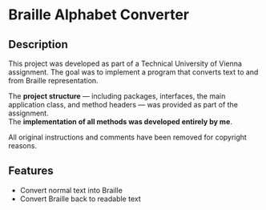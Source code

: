 # Braille Alphabet Converter

## Description

This project was developed as part of a Technical University of Vienna assignment. The goal was to implement a program that converts text to and from Braille representation.

The **project structure** — including packages, interfaces, the main application class, and method headers — was provided as part of the assignment.  
The **implementation of all methods was developed entirely by me**.

All original instructions and comments have been removed for copyright reasons.

## Features

- Convert normal text into Braille
- Convert Braille back to readable text
